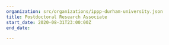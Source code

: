 ```yaml
---
organization: src/organizations/ippp-durham-university.json
title: Postdoctoral Research Associate
start_date: 2020-08-31T23:00:00Z
end_date: 

---
```

